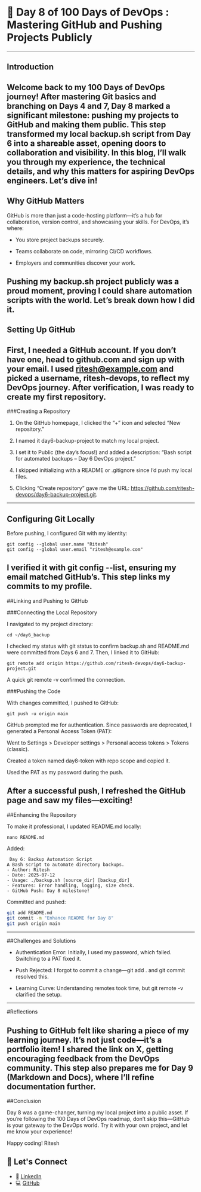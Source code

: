 # 🚀 Day 8 of 100 Days of DevOps : Mastering GitHub and Pushing Projects Publicly
---
## Introduction

Welcome back to my 100 Days of DevOps journey! After mastering Git basics and branching on Days 4 and 7, Day 8 marked a significant milestone: pushing my projects to GitHub and making them public. This step transformed my local backup.sh script from Day 6 into a shareable asset, opening doors to collaboration and visibility. In this blog, I’ll walk you through my experience, the technical details, and why this matters for aspiring DevOps engineers. Let’s dive in!
---
## Why GitHub Matters

GitHub is more than just a code-hosting platform—it’s a hub for collaboration, version control, and showcasing your skills. For DevOps, it’s where:


- You store project backups securely.

- Teams collaborate on code, mirroring CI/CD workflows.

- Employers and communities discover your work.

Pushing my backup.sh project publicly was a proud moment, proving I could share automation scripts with the world. Let’s break down how I did it.
---
## Setting Up GitHub

First, I needed a GitHub account. If you don’t have one, head to github.com and sign up with your email. I used ritesh@example.com and picked a username, ritesh-devops, to reflect my DevOps journey. After verification, I was ready to create my first repository.
---
###Creating a Repository

1. On the GitHub homepage, I clicked the “+” icon and selected “New repository.”

2. I named it day6-backup-project to match my local project.

3. I set it to Public (the day’s focus!) and added a description: “Bash script for automated backups – Day 6 DevOps project.”

4. I skipped initializing with a README or .gitignore since I’d push my local files.

5. Clicking “Create repository” gave me the URL: https://github.com/ritesh-devops/day6-backup-project.git.
---

## Configuring Git Locally
Before pushing, I configured Git with my identity:
```
git config --global user.name "Ritesh"
git config --global user.email "ritesh@example.com"
```

I verified it with git config --list, ensuring my email matched GitHub’s. This step links my commits to my profile.
---

##Linking and Pushing to GitHub

###Connecting the Local Repository

I navigated to my project directory:
```
cd ~/day6_backup
```
I checked my status with git status to confirm backup.sh and README.md were committed from Days 6 and 7. Then, I linked it to GitHub:
```
git remote add origin https://github.com/ritesh-devops/day6-backup-project.git
```
A quick git remote -v confirmed the connection.

###Pushing the Code

With changes committed, I pushed to GitHub:
```
git push -u origin main
```
GitHub prompted me for authentication. Since passwords are deprecated, I generated a Personal Access Token (PAT):

Went to Settings > Developer settings > Personal access tokens > Tokens (classic).

Created a token named day8-token with repo scope and copied it.

Used the PAT as my password during the push.

After a successful push, I refreshed the GitHub page and saw my files—exciting!
---

##Enhancing the Repository

To make it professional, I updated README.md locally:
```
nano README.md
```
Added:
```
 Day 6: Backup Automation Script
A Bash script to automate directory backups.
- Author: Ritesh
- Date: 2025-07-12
- Usage: ./backup.sh [source_dir] [backup_dir]
- Features: Error handling, logging, size check.
- GitHub Push: Day 8 milestone!
```
Committed and pushed:
```bash
git add README.md
git commit -m "Enhance README for Day 8"
git push origin main
```
---
##Challenges and Solutions

- Authentication Error: Initially, I used my password, which failed. Switching to a PAT fixed it.

- Push Rejected: I forgot to commit a change—git add . and git commit resolved this.

- Learning Curve: Understanding remotes took time, but git remote -v clarified the setup.
---
#Reflections

Pushing to GitHub felt like sharing a piece of my learning journey. It’s not just code—it’s a portfolio item! I shared the link on X, getting encouraging feedback from the DevOps community. This step also prepares me for Day 9 (Markdown and Docs), where I’ll refine documentation further.
---
##Conclusion

Day 8 was a game-changer, turning my local project into a public asset. If you’re following the 100 Days of DevOps roadmap, don’t skip this—GitHub is your gateway to the DevOps world. Try it with your own project, and let me know your experience!

Happy coding!
Ritesh

## 🙌 Let's Connect

- 💼 [LinkedIn](https://linkedin.com/in/ritesh-singh-092b84340)
- 💻 [GitHub](https://github.com/ritesh355)
